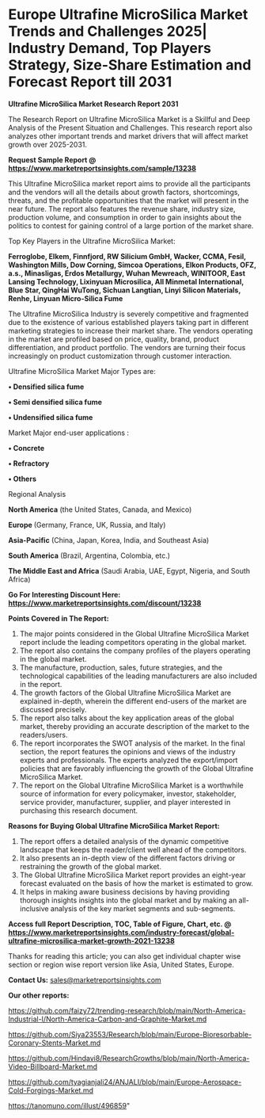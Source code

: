 # Europe Ultrafine MicroSilica Market Trends and Challenges 2025| Industry Demand, Top Players Strategy, Size-Share Estimation and Forecast Report till 2031

<strong>Ultrafine MicroSilica Market Research Report 2031</strong>

The Research Report on Ultrafine MicroSilica Market is a Skillful and Deep Analysis of the Present Situation and Challenges. This research report also analyzes other important trends and market drivers that will affect market growth over 2025-2031.

<strong>Request Sample Report @ <a href=https://www.marketreportsinsights.com/sample/13238>https://www.marketreportsinsights.com/sample/13238</a></strong>

This Ultrafine MicroSilica market report aims to provide all the participants and the vendors will all the details about growth factors, shortcomings, threats, and the profitable opportunities that the market will present in the near future. The report also features the revenue share, industry size, production volume, and consumption in order to gain insights about the politics to contest for gaining control of a large portion of the market share.

Top Key Players in the Ultrafine MicroSilica Market:

<strong>Ferroglobe, Elkem, Finnfjord, RW Silicium GmbH, Wacker, CCMA, Fesil, Washington Mills, Dow Corning, Simcoa Operations, Elkon Products, OFZ, a.s., Minasligas, Erdos Metallurgy, Wuhan Mewreach, WINITOOR, East Lansing Technology, Lixinyuan Microsilica, All Minmetal International, Blue Star, QingHai WuTong, Sichuan Langtian, Linyi Silicon Materials, Renhe, Linyuan Micro-Silica Fume</strong>

The Ultrafine MicroSilica Industry is severely competitive and fragmented due to the existence of various established players taking part in different marketing strategies to increase their market share. The vendors operating in the market are profiled based on price, quality, brand, product differentiation, and product portfolio. The vendors are turning their focus increasingly on product customization through customer interaction.

Ultrafine MicroSilica Market Major Types are:

<strong>• Densified silica fume

• Semi densified silica fume

• Undensified silica fume</strong>

Market Major end-user applications :

<strong>• Concrete

• Refractory

• Others</strong>

Regional Analysis

</u><strong><b>North America</b></strong> (the United States, Canada, and Mexico)

<strong><b>Europe </b></strong>(Germany, France, UK, Russia, and Italy)

<strong><b>Asia-Pacific</b></strong> (China, Japan, Korea, India, and Southeast Asia)

<strong><b>South America</b></strong> (Brazil, Argentina, Colombia, etc.)

<strong><b>The Middle East and Africa</b></strong> (Saudi Arabia, UAE, Egypt, Nigeria, and South Africa)

<strong>Go For Interesting Discount Here: <a href=https://www.marketreportsinsights.com/discount/13238>https://www.marketreportsinsights.com/discount/13238</a></strong>

<strong>Points Covered in The Report:</strong>
<ol>
  <li>The major points considered in the Global Ultrafine MicroSilica Market report include the leading competitors operating in the global market.</li>
  <li>The report also contains the company profiles of the players operating in the global market.</li>
  <li>The manufacture, production, sales, future strategies, and the technological capabilities of the leading manufacturers are also included in the report.</li>
  <li>The growth factors of the Global Ultrafine MicroSilica Market are explained in-depth, wherein the different end-users of the market are discussed precisely.</li>
  <li>The report also talks about the key application areas of the global market, thereby providing an accurate description of the market to the readers/users.</li>
  <li>The report incorporates the SWOT analysis of the market. In the final section, the report features the opinions and views of the industry experts and professionals. The experts analyzed the export/import policies that are favorably influencing the growth of the Global Ultrafine MicroSilica Market.</li>
  <li>The report on the Global Ultrafine MicroSilica Market is a worthwhile source of information for every policymaker, investor, stakeholder, service provider, manufacturer, supplier, and player interested in purchasing this research document.</li>
</ol>
<strong>Reasons for Buying Global Ultrafine MicroSilica Market Report:</strong>

<ol>
  <li>The report offers a detailed analysis of the dynamic competitive landscape that keeps the reader/client well ahead of the competitors.</li>
  <li>It also presents an in-depth view of the different factors driving or restraining the growth of the global market.</li>
  <li>The Global Ultrafine MicroSilica Market report provides an eight-year forecast evaluated on the basis of how the market is estimated to grow.</li>
  <li>It helps in making aware business decisions by having providing thorough insights insights into the global market and by making an all-inclusive analysis of the key market segments and sub-segments.</li>
</ol>
<strong>Access full Report Description, TOC, Table of Figure, Chart, etc. @ <a href=https://www.marketreportsinsights.com/industry-forecast/global-ultrafine-microsilica-market-growth-2021-13238>https://www.marketreportsinsights.com/industry-forecast/global-ultrafine-microsilica-market-growth-2021-13238</a></strong>


Thanks for reading this article; you can also get individual chapter wise section or region wise report version like Asia, United States, Europe.

<strong>Contact Us:</strong>
sales@marketreportsinsights.com

<strong>Our other reports:</strong>

<a href=https://github.com/faizy72/trending-research/blob/main/North-America-Industrial-I/North-America-Carbon-and-Graphite-Market.md>https://github.com/faizy72/trending-research/blob/main/North-America-Industrial-I/North-America-Carbon-and-Graphite-Market.md</a>

<a href=https://github.com/Siya23553/Research/blob/main/Europe-Bioresorbable-Coronary-Stents-Market.md>https://github.com/Siya23553/Research/blob/main/Europe-Bioresorbable-Coronary-Stents-Market.md</a>

<a href=https://github.com/Hindavi8/ResearchGrowths/blob/main/North-America-Video-Billboard-Market.md>https://github.com/Hindavi8/ResearchGrowths/blob/main/North-America-Video-Billboard-Market.md</a>

<a href=https://github.com/tyagianjali24/ANJALI/blob/main/Europe-Aerospace-Cold-Forgings-Market.md>https://github.com/tyagianjali24/ANJALI/blob/main/Europe-Aerospace-Cold-Forgings-Market.md</a>

<a href=https://tanomuno.com/illust/496859>https://tanomuno.com/illust/496859</a>"
